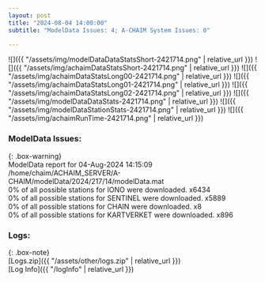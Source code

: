 ```yaml
---
layout: post
title: "2024-08-04 14:00:00"
subtitle: "ModelData Issues: 4; A-CHAIM System Issues: 0"

---
```


![]({{ "/assets/img/modelDataDataStatsShort-2421714.png" | relative_url }})
![]({{ "/assets/img/achaimDataStatsShort-2421714.png" | relative_url }})
![]({{ "/assets/img/achaimDataStatsLong00-2421714.png" | relative_url }})
![]({{ "/assets/img/achaimDataStatsLong01-2421714.png" | relative_url }})
![]({{ "/assets/img/achaimDataStatsLong02-2421714.png" | relative_url }})
![]({{ "/assets/img/modelDataDataStats-2421714.png" | relative_url }})
![]({{ "/assets/img/modelDataStationStats-2421714.png" | relative_url }})
![]({{ "/assets/img/achaimRunTime-2421714.png" | relative_url }})


### ModelData Issues:  
  
{: .box-warning}  
 ModelData report for 04-Aug-2024 14:15:09   
 /home/chaim/ACHAIM_SERVER/A-CHAIM/modelData/2024/217/14/modelData.mat   
 0% of all possible stations for IONO were downloaded. x6434   
 0% of all possible stations for SENTINEL were downloaded. x5889   
 0% of all possible stations for CHAIN were downloaded. x8   
 0% of all possible stations for KARTVERKET were downloaded. x896   
  


### Logs:  
  
{: .box-note}  
[Logs.zip]({{ "/assets/other/logs.zip" | relative_url }})  
[Log Info]({{ "/logInfo" | relative_url }})  
